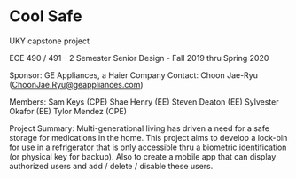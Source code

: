 # Cool Safe
UKY capstone project

ECE 490 / 491 - 2 Semester Senior Design - Fall 2019 thru Spring 2020

Sponsor: GE Appliances, a Haier Company Contact: Choon Jae-Ryu (ChoonJae.Ryu@geappliances.com)

Members: Sam Keys (CPE) Shae Henry (EE) Steven Deaton (EE) Sylvester Okafor (EE) Tylor Mendez (CPE)

Project Summary: Multi-generational living has driven a need for a safe storage for medications in the home. This project aims to develop a lock-bin for use in a refrigerator that is only accessible thru a biometric identification (or physical key for backup). Also to create a mobile app that can display authorized users and add / delete / disable these users.
